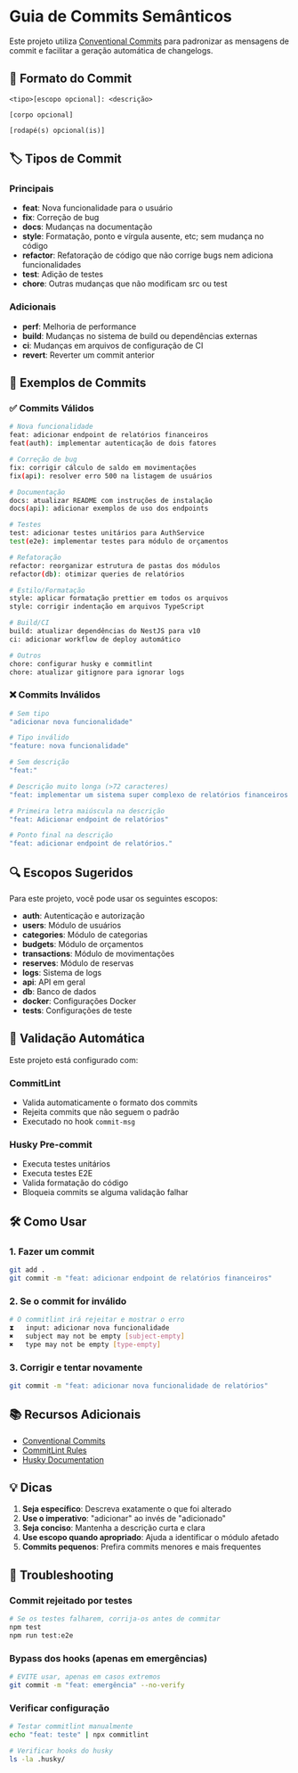 # Guia de Commits Semânticos

Este projeto utiliza [Conventional Commits](https://www.conventionalcommits.org/) para padronizar as mensagens de commit e facilitar a geração automática de changelogs.

## 📝 Formato do Commit

```
<tipo>[escopo opcional]: <descrição>

[corpo opcional]

[rodapé(s) opcional(is)]
```

## 🏷️ Tipos de Commit

### Principais
- **feat**: Nova funcionalidade para o usuário
- **fix**: Correção de bug
- **docs**: Mudanças na documentação
- **style**: Formatação, ponto e vírgula ausente, etc; sem mudança no código
- **refactor**: Refatoração de código que não corrige bugs nem adiciona funcionalidades
- **test**: Adição de testes
- **chore**: Outras mudanças que não modificam src ou test

### Adicionais
- **perf**: Melhoria de performance
- **build**: Mudanças no sistema de build ou dependências externas
- **ci**: Mudanças em arquivos de configuração de CI
- **revert**: Reverter um commit anterior

## 🎯 Exemplos de Commits

### ✅ Commits Válidos

```bash
# Nova funcionalidade
feat: adicionar endpoint de relatórios financeiros
feat(auth): implementar autenticação de dois fatores

# Correção de bug
fix: corrigir cálculo de saldo em movimentações
fix(api): resolver erro 500 na listagem de usuários

# Documentação
docs: atualizar README com instruções de instalação
docs(api): adicionar exemplos de uso dos endpoints

# Testes
test: adicionar testes unitários para AuthService
test(e2e): implementar testes para módulo de orçamentos

# Refatoração
refactor: reorganizar estrutura de pastas dos módulos
refactor(db): otimizar queries de relatórios

# Estilo/Formatação
style: aplicar formatação prettier em todos os arquivos
style: corrigir indentação em arquivos TypeScript

# Build/CI
build: atualizar dependências do NestJS para v10
ci: adicionar workflow de deploy automático

# Outros
chore: configurar husky e commitlint
chore: atualizar gitignore para ignorar logs
```

### ❌ Commits Inválidos

```bash
# Sem tipo
"adicionar nova funcionalidade"

# Tipo inválido
"feature: nova funcionalidade"

# Sem descrição
"feat:"

# Descrição muito longa (>72 caracteres)
"feat: implementar um sistema super complexo de relatórios financeiros com muitas funcionalidades"

# Primeira letra maiúscula na descrição
"feat: Adicionar endpoint de relatórios"

# Ponto final na descrição
"feat: adicionar endpoint de relatórios."
```

## 🔍 Escopos Sugeridos

Para este projeto, você pode usar os seguintes escopos:

- **auth**: Autenticação e autorização
- **users**: Módulo de usuários
- **categories**: Módulo de categorias
- **budgets**: Módulo de orçamentos
- **transactions**: Módulo de movimentações
- **reserves**: Módulo de reservas
- **logs**: Sistema de logs
- **api**: API em geral
- **db**: Banco de dados
- **docker**: Configurações Docker
- **tests**: Configurações de teste

## 🚨 Validação Automática

Este projeto está configurado com:

### CommitLint
- Valida automaticamente o formato dos commits
- Rejeita commits que não seguem o padrão
- Executado no hook `commit-msg`

### Husky Pre-commit
- Executa testes unitários
- Executa testes E2E
- Valida formatação do código
- Bloqueia commits se alguma validação falhar

## 🛠️ Como Usar

### 1. Fazer um commit
```bash
git add .
git commit -m "feat: adicionar endpoint de relatórios financeiros"
```

### 2. Se o commit for inválido
```bash
# O commitlint irá rejeitar e mostrar o erro
⧗   input: adicionar nova funcionalidade
✖   subject may not be empty [subject-empty]
✖   type may not be empty [type-empty]
```

### 3. Corrigir e tentar novamente
```bash
git commit -m "feat: adicionar nova funcionalidade de relatórios"
```

## 📚 Recursos Adicionais

- [Conventional Commits](https://www.conventionalcommits.org/)
- [CommitLint Rules](https://commitlint.js.org/#/reference-rules)
- [Husky Documentation](https://typicode.github.io/husky/)

## 💡 Dicas

1. **Seja específico**: Descreva exatamente o que foi alterado
2. **Use o imperativo**: "adicionar" ao invés de "adicionado"
3. **Seja conciso**: Mantenha a descrição curta e clara
4. **Use escopo quando apropriado**: Ajuda a identificar o módulo afetado
5. **Commits pequenos**: Prefira commits menores e mais frequentes

## 🔧 Troubleshooting

### Commit rejeitado por testes
```bash
# Se os testes falharem, corrija-os antes de commitar
npm test
npm run test:e2e
```

### Bypass dos hooks (apenas em emergências)
```bash
# EVITE usar, apenas em casos extremos
git commit -m "feat: emergência" --no-verify
```

### Verificar configuração
```bash
# Testar commitlint manualmente
echo "feat: teste" | npx commitlint

# Verificar hooks do husky
ls -la .husky/
```
